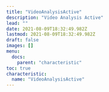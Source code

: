 ```yaml
---
title: "VideoAnalysisActive"
description: "Video Analysis Active"
lead: ""
date: 2021-08-09T18:32:49.982Z
lastmod: 2021-08-09T18:32:49.982Z
draft: false
images: []
menu:
  docs:
    parent: "characteristic"
toc: true
characteristic:
  name: "VideoAnalysisActive"
---
```

